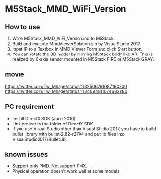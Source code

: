 # M5Stack_MMD_WiFi_Version
## How to use
1. Write M5Stack_MMD_WiFi_Version.ino to M5Stack.
2. Build and execute MmdViewerSolution.sln by VisualStudio 2017.
3. Input IP to a Textbox in MMD Viewer Form and click Start button.
4. You can rotate the 3D model by moving M5Stack body like AR. This is realized by 6-axis sensor mounted in M5Stack FIRE or M5Stack GRAY.
## movie 
https://twitter.com/Tw_Mhage/status/1132506761087180800<br>
https://twitter.com/Tw_Mhage/status/1134694811074682880
## PC requirement 
- Install DirectX SDK (June 2010)
- Link project to the folder of DirectX SDK
- If you use Visual Studio other than Visual Studio 2017, you have to build bullet library with bullet-2.82-r2704 and put lib files into VisualStudio2017/BulletLib.
## known issues
- Support only PMD. Not support PMX.
- Physical operation doesn't work well at some models
